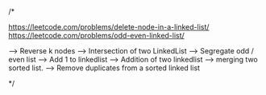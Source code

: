 ﻿/*

https://leetcode.com/problems/delete-node-in-a-linked-list/
https://leetcode.com/problems/odd-even-linked-list/


--> Reverse k nodes
--> Intersection of two LinkedList
--> Segregate odd / even list
--> Add 1 to linkedlist
--> Addition of two linkedlist
--> merging two sorted list.
--> Remove duplicates from a sorted linked list

*/